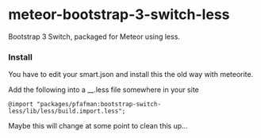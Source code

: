 meteor-bootstrap-3-switch-less
==============================

Bootstrap 3 Switch, packaged for Meteor using less.

### Install

You have to edit your smart.json and install this the old way with meteorite.

Add the following into a __.less file somewhere in your site

```
@import "packages/pfafman:bootstrap-switch-less/lib/less/build.import.less";
```

Maybe this will change at some point to clean this up...
